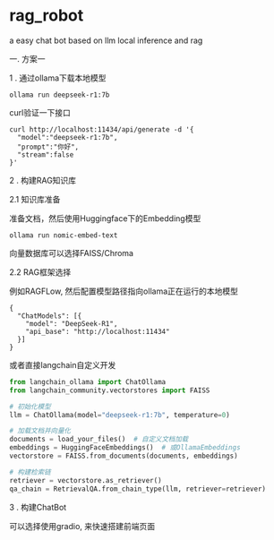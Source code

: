 # rag_robot
a easy chat bot based on llm local inference and rag

一. 方案一

1 . 通过ollama下载本地模型

``` shell
ollama run deepseek-r1:7b
```

curl验证一下接口

```shell
curl http://localhost:11434/api/generate -d '{
  "model":"deepseek-r1:7b",
  "prompt":"你好",
  "stream":false
}'
```

2 . 构建RAG知识库

2.1 知识库准备

准备文档，然后使用Huggingface下的Embedding模型
```shell
ollama run nomic-embed-text
```

向量数据库可以选择FAISS/Chroma

2.2 RAG框架选择

例如RAGFLow, 然后配置模型路径指向ollama正在运行的本地模型

```shell
{
  "ChatModels": [{
    "model": "DeepSeek-R1",
    "api_base": "http://localhost:11434"
  }]
}
```

或者直接langchain自定义开发

```python
from langchain_ollama import ChatOllama
from langchain_community.vectorstores import FAISS

# 初始化模型
llm = ChatOllama(model="deepseek-r1:7b", temperature=0)

# 加载文档并向量化
documents = load_your_files()  # 自定义文档加载
embeddings = HuggingFaceEmbeddings()  # 或OllamaEmbeddings
vectorstore = FAISS.from_documents(documents, embeddings)

# 构建检索链
retriever = vectorstore.as_retriever()
qa_chain = RetrievalQA.from_chain_type(llm, retriever=retriever)
```

3 . 构建ChatBot

可以选择使用gradio, 来快速搭建前端页面
